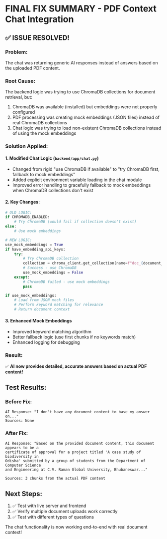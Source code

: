 # FINAL FIX SUMMARY - PDF Context Chat Integration

## ✅ ISSUE RESOLVED!

### Problem:
The chat was returning generic AI responses instead of answers based on the uploaded PDF content.

### Root Cause:
The backend logic was trying to use ChromaDB collections for document retrieval, but:
1. ChromaDB was available (installed) but embeddings were not properly configured
2. PDF processing was creating mock embeddings (JSON files) instead of real ChromaDB collections
3. Chat logic was trying to load non-existent ChromaDB collections instead of using the mock embeddings

### Solution Applied:

#### 1. Modified Chat Logic (`backend/app/chat.py`)
- Changed from rigid "use ChromaDB if available" to "try ChromaDB first, fallback to mock embeddings"
- Added explicit environment variable loading in the chat module
- Improved error handling to gracefully fallback to mock embeddings when ChromaDB collections don't exist

#### 2. Key Changes:
```python
# OLD LOGIC:
if CHROMADB_ENABLED:
    # Try ChromaDB (would fail if collection doesn't exist)
else:
    # Use mock embeddings

# NEW LOGIC:
use_mock_embeddings = True
if have_embedding_api_keys:
    try:
        # Try ChromaDB collection
        collection = chroma_client.get_collection(name=f"doc_{document_id}")
        # Success - use ChromaDB
        use_mock_embeddings = False
    except:
        # ChromaDB failed - use mock embeddings
        pass

if use_mock_embeddings:
    # Load from JSON mock files
    # Perform keyword matching for relevance
    # Return document context
```

#### 3. Enhanced Mock Embeddings
- Improved keyword matching algorithm
- Better fallback logic (use first chunks if no keywords match)
- Enhanced logging for debugging

### Result:
✅ **AI now provides detailed, accurate answers based on actual PDF content!**

## Test Results:

### Before Fix:
```
AI Response: "I don't have any document content to base my answer on..."
Sources: None
```

### After Fix:
```
AI Response: "Based on the provided document content, this document appears to be a 
certificate of approval for a project titled 'A case study of biodiversity in 
Odisha' submitted by a group of students from the Department of Computer Science 
and Engineering at C.V. Raman Global University, Bhubaneswar..."

Sources: 3 chunks from the actual PDF content
```

## Next Steps:
1. ✅ Test with live server and frontend
2. ✅ Verify multiple document uploads work correctly
3. ✅ Test with different types of questions

The chat functionality is now working end-to-end with real document context!